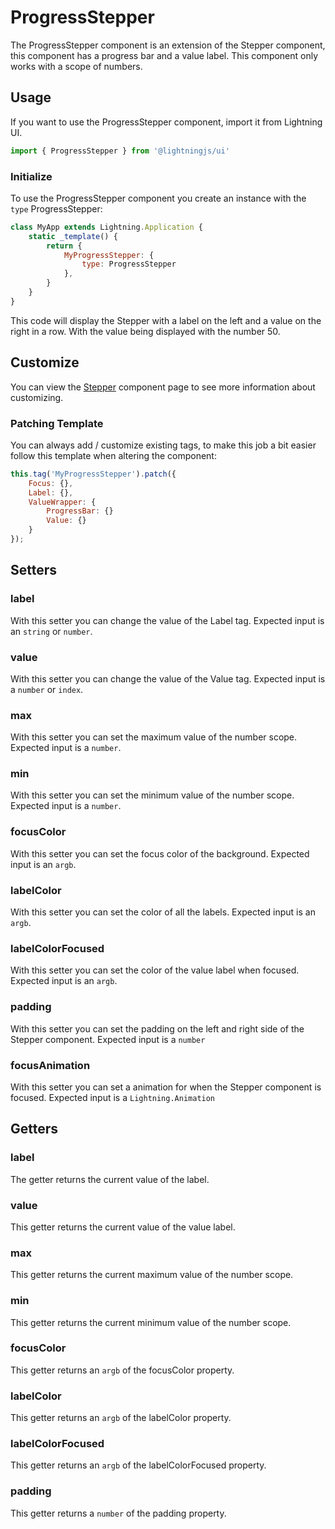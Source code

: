# ProgressStepper

The ProgressStepper component is an extension of the Stepper component, this component has a progress bar and a value label. This component only works with a scope of numbers.

## Usage

If you want to use the ProgressStepper component, import it from Lightning UI.

```js
import { ProgressStepper } from '@lightningjs/ui'
```

### Initialize

To use the ProgressStepper component you create an instance with the `type` ProgressStepper:

```js
class MyApp extends Lightning.Application {
    static _template() {
        return {
            MyProgressStepper: {
                type: ProgressStepper
            },
        }
    }
}
```

This code will display the Stepper with a label on the left and a value on the right in a row. With the value being displayed with the number 50.

## Customize

You can view the [Stepper](../index.md) component page to see more information about customizing.

### Patching Template

You can always add / customize existing tags, to make this job a bit easier follow this template when altering the component:

```js
this.tag('MyProgressStepper').patch({
    Focus: {},
    Label: {},
    ValueWrapper: {
        ProgressBar: {}
        Value: {}
    }
});
```

## Setters

### label
With this setter you can change the value of the Label tag. Expected input is an `string` or `number`.

### value
With this setter you can change the value of the Value tag. Expected input is a `number` or `index`.

### max
With this setter you can set the maximum value of the number scope. Expected input is a `number`.

### min
With this setter you can set the minimum value of the number scope. Expected input is a `number`.

### focusColor
With this setter you can set the focus color of the background. Expected input is an `argb`.

### labelColor
With this setter you can set the color of all the labels. Expected input is an `argb`.

### labelColorFocused
With this setter you can set the color of the value label when focused. Expected input is an `argb`.

### padding
With this setter you can set the padding on the left and right side of the Stepper component. Expected input is a `number`

### focusAnimation
With this setter you can set a animation for when the Stepper component is focused. Expected input is a `Lightning.Animation`

## Getters

### label
The getter returns the current value of the label.

### value
This getter returns the current value of the value label.

### max
This getter returns the current maximum value of the number scope.

### min
This getter returns the current minimum value of the number scope.

### focusColor
This getter returns an `argb` of the focusColor property.

### labelColor
This getter returns an `argb` of the labelColor property.

### labelColorFocused
This getter returns an `argb` of the labelColorFocused property.

### padding
This getter returns a `number` of the padding property.